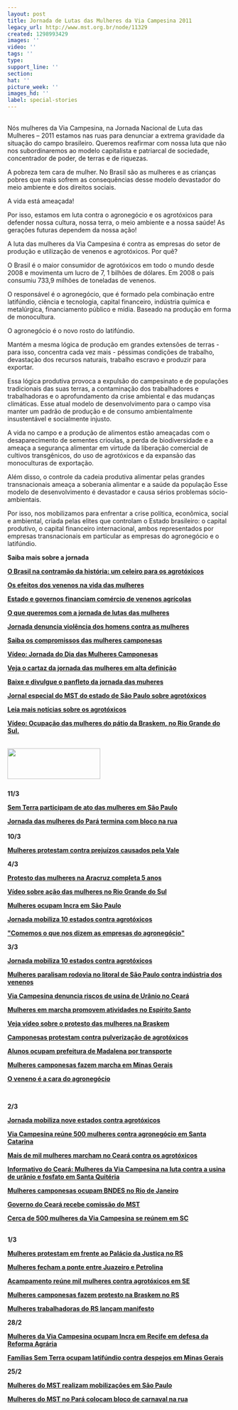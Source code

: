 ```yaml
---
layout: post
title: Jornada de Lutas das Mulheres da Via Campesina 2011
legacy_url: http://www.mst.org.br/node/11329
created: 1298993429
images: ''
video: ''
tags: ''
type: 
support_line: ''
section: 
hat: ''
picture_week: ''
images_hd: ''
label: special-stories
---
```

<p><meta http-equiv="CONTENT-TYPE" content="text/html; charset=utf-8"><title></title><meta name="GENERATOR" content="BrOffice.org 3.2  (Win32)"><style type="text/css">
	<!--
		@page { margin: 2cm }
		P { margin-bottom: 0.21cm }
	-->
	</style></p><p class="western" style="margin-bottom: 0cm;"><br>Nós mulheres da Via Campesina, na Jornada Nacional de Luta das Mulheres – 2011 estamos nas ruas para denunciar a extrema gravidade da situação do campo brasileiro. Queremos reafirmar com nossa luta que não nos subordinaremos ao modelo capitalista e patriarcal de sociedade, concentrador de poder, de terras e de riquezas.</p><p class="western" style="margin-bottom: 0cm;">A pobreza tem cara de  mulher. No Brasil são as mulheres e as crianças pobres que mais sofrem  as consequências desse modelo devastador do meio ambiente e dos direitos  sociais.</p><p class="western" style="margin-bottom: 0cm;">A vida está  ameaçada!</p><p class="western" style="margin-bottom: 0cm;">Por isso,  estamos em luta contra o agronegócio e os agrotóxicos para defender  nossa cultura, nossa terra, o meio ambiente e a nossa saúde! As gerações  futuras dependem da nossa ação!</p><p class="western" style="margin-bottom: 0cm;">A luta das mulheres da Via Campesina é contra as  empresas do setor de produção e utilização de venenos e agrotóxicos. Por  quê?</p><p class="western" style="margin-bottom: 0cm;">O Brasil é  o maior consumidor de agrotóxicos em todo o mundo desde 2008 e  movimenta um lucro de 7, 1 bilhões de dólares. Em 2008 o país consumiu  733,9 milhões de toneladas de venenos.</p><p class="western" style="margin-bottom: 0cm;">O responsável é o agronegócio, que é formado pela combinação entre latifúndio, ciência e tecnologia, capital financeiro, indústria química e metalúrgica, financiamento público e mídia. Baseado na produção em forma de monocultura.</p><p class="western" style="margin-bottom: 0cm;">O agronegócio é o novo rosto do latifúndio.</p><p class="western" style="margin-bottom: 0cm;">Mantém a mesma lógica de produção em grandes extensões de terras - para isso, concentra cada vez mais - péssimas condições de trabalho, devastação dos recursos naturais, trabalho escravo e produzir para exportar.</p><p class="western" style="margin-bottom: 0cm;">Essa lógica produtiva provoca a expulsão do campesinato e de populações tradicionais das suas terras, a contaminação dos trabalhadores e trabalhadoras e o aprofundamento da crise ambiental e das mudanças climáticas. Esse atual modelo de desenvolvimento para o campo visa manter um padrão de produção e de consumo ambientalmente insustentável e socialmente injusto.</p><p class="western" style="margin-bottom: 0cm;">A vida no campo e a produção de alimentos estão ameaçadas com o desaparecimento de sementes crioulas, a perda de biodiversidade e a ameaça a segurança alimentar em virtude da liberação comercial de cultivos transgênicos, do uso de agrotóxicos e da expansão das monoculturas de exportação.</p><p class="western" style="margin-bottom: 0cm;">Além disso, o controle da cadeia produtiva alimentar pelas grandes transnacionais ameaça a soberania alimentar e a saúde da população Esse modelo de desenvolvimento é devastador e causa sérios problemas sócio-ambientais.<b><br></b></p><p class="western" style="margin-bottom: 0cm;">Por isso, nos mobilizamos para enfrentar a crise política, econômica,  social e ambiental, criada pelas elites que controlam o Estado  brasileiro: o capital produtivo, o capital financeiro internacional,  ambos representados por empresas transnacionais em particular as  empresas do agronegócio e o latifúndio.</p><p class="western" style="margin-bottom: 0cm;"><strong>Saiba mais sobre a jornada</strong></p><p class="western" style="margin-bottom: 0cm;"><strong><a href="http://www.mst.org.br/O-Brasil-na-contramao-da-historia-um-celeiro-para-os-agrotoxicos" target="_self"><strong>O Brasil na contramão da história: um celeiro  para os agrotóxicos </strong></a></strong></p><p class="western" style="margin-bottom: 0cm;"><a target="_self" href="http://www.mst.org.br/Os-efeitos-dos-venenos-na-vida-das-mulheres"><strong>Os  efeitos dos venenos na vida das mulheres </strong></a></p><p class="western" style="margin-bottom: 0cm;"><strong><a target="_self" href="http://www.mst.org.br/Estado-e-governos-financiam-comercio-de-venenos-agricolas"><strong>Estado  e governos financiam comércio de venenos agrícolas </strong></a></strong></p><p class="western" style="margin-bottom: 0cm;"><strong><a href="http://www.mst.org.br/O-que-queremos-com-a-jornada-de-luta-das-mulheres-de-2011" target="_self">O que queremos com a jornada de lutas das mulheres</a></strong></p><p class="western" style="margin-bottom: 0cm;"><a href="http://www.mst.org.br/jornada-2011-Violencia-contra-a-mulher" target="_self"><strong>Jornada denuncia violência dos homens contra as mulheres </strong></a></p><p class="western" style="margin-bottom: 0cm;"><strong><a href="http://www.mst.org.br/Saiba-os-compromissos-das-mulheres-camponesas" target="_self">Saiba os compromissos das mulheres camponesas </a><br></strong></p><p class="western" style="margin-bottom: 0cm;"><a target="_self" href="http://www.mst.org.br/Nossas-lutas-Jornada-das-Mulheres-Camponesas%20"><strong>Vídeo: Jornada do Dia das Mulheres Camponesas</strong></a></p><p class="western" style="margin-bottom: 0cm;"><a href="http://www.mst.org.br/Veja-o-cartaz-da-jornada-das-mulheres-em-alta-definicao" target="_blank"><strong>Veja o cartaz da jornada das mulheres em alta definição </strong></a></p><p class="western" style="margin-bottom: 0cm;"><a target="_blank" href="http://www.mst.org.br/sites/default/files/Panfleto_Mulheres_Nacional_20112.pdf"><strong>Baixe e divulgue o panfleto da jornada das muheres</strong></a></p><p class="western" style="margin-bottom: 0cm;"><a target="_blank" href="http://www.mst.org.br/sites/default/files/JST%20SP%20Agrotoxicos.pdf"><strong>Jornal especial do MST do estado de São Paulo sobre agrotóxicos</strong></a></p><p class="western" style="margin-bottom: 0cm;"><strong><a href="http://www.mst.org.br/taxonomy/term/551" target="_self">Leia mais notícias sobre os agrotóxicos</a></strong></p><p class="western" style="margin-bottom: 0cm;"><a href="http://www.youtube.com/watch?v=1UInX-irEJc" target="_blank"><strong>Vídeo: Ocupação das mulheres do pátio da Braskem, no Rio Grande do Sul.</strong></a><strong><br><br></strong></p><p class="western" style="margin-bottom: 0cm;">&nbsp;&nbsp;<img style="width: 209px; height: 69px;" src="http://www.mst.org.br/sites/default/files/images/Brasil02.jpg" alt="" align="left"></p><p class="western" style="margin-bottom: 0cm;">&nbsp;</p><p class="western" style="margin-bottom: 0cm;">&nbsp;</p><p class="western" style="margin-bottom: 0cm;"><strong>11/3</strong></p><p class="western" style="margin-bottom: 0cm;"><a href="http://www.mst.org.br/node/11389"><strong>Sem Terra participam de ato das mulheres em São Paulo</strong></a></p><p class="western" style="margin-bottom: 0cm;"><a href="http://www.mst.org.br/node/11391"><strong>Jornada das mulheres do Pará termina com bloco na rua</strong></a><br><br><strong>10/3</strong></p><p class="western" style="margin-bottom: 0cm;"><a href="http://www.mst.org.br/node/11379"><strong>Mulheres protestam contra prejuízos causados pela Vale</strong></a></p><p class="western" style="margin-bottom: 0cm;"><strong>4/3</strong></p><p class="western" style="margin-bottom: 0cm;"><a href="http://www.mst.org.br/Protesto-das-mulheres-na-Aracruz-completa-5-anos"><strong>Protesto das mulheres na Aracruz completa 5 anos</strong></a></p><p class="western" style="margin-bottom: 0cm;"><strong><span class="field-content"><a href="../../../../../node/11378">Vídeo sobre ação das mulheres no  Rio Grande do Sul</a></span></strong><strong><br></strong></p><p class="western" style="margin-bottom: 0cm;"><strong><span class="field-content"><a href="../../../../../node/11377">Mulheres ocupam Incra em São  Paulo</a></span></strong><strong><br></strong></p><p class="western" style="margin-bottom: 0cm;"><strong><span class="field-content"><a href="../../../../../balanco-jornada-das-mulheres-2011">Jornada  mobiliza 10 estados contra agrotóxicos</a></span></strong><strong><br></strong></p><p class="western" style="margin-bottom: 0cm;"><strong><span class="field-content"><a href="../../../../../node/11376">"Comemos o que nos dizem as  empresas do agronegócio"</a></span></strong></p><p class="western" style="margin-bottom: 0cm;"><strong>3/3</strong></p><p class="western" style="margin-bottom: 0cm;"><a target="_self" href="http://www.mst.org.br/balanco-jornada-das-mulheres-2011"><strong>Jornada mobiliza 10 estados contra agrotóxicos </strong></a></p><p class="western" style="margin-bottom: 0cm;"><a target="_self" href="http://www.mst.org.br/Mulheres-paralisam-rodovia-no-litoral-de-Sao-Paulo"><strong>Mulheres paralisam rodovia no litoral de São Paulo contra indústria dos venenos</strong></a></p><p class="western" style="margin-bottom: 0cm;"><a target="_self" href="http://www.mst.org.br/Via-Campesina-denuncia-riscos-de-usina-de-Uranio-no-Ceara"><strong>Via Campesina denuncia riscos de usina de Urânio no Ceará</strong></a></p><p class="western" style="margin-bottom: 0cm;"><a target="_self" href="http://www.mst.org.br/Marcha-de%20mulheres-promove-atividades-no-Espirito-Santo"><strong>Mulheres em marcha promovem atividades no Espírito Santo</strong></a></p><p class="western" style="margin-bottom: 0cm;"><strong><span class="field-content"><a href="../../../../../Veja-video-sobre-o-protesto-das-mulheres-na-Braskem">Veja  vídeo sobre o protesto das mulheres na Braskem</a></span></strong><strong><br></strong></p><p class="western" style="margin-bottom: 0cm;"><strong><span class="field-content"><a href="../../../../../Camponesas-protestam-contra-pulverizacao-de-agrotoxicos">Camponesas  protestam contra pulverização de agrotóxicos</a></span></strong><strong><br></strong></p><p class="western" style="margin-bottom: 0cm;"><strong><span class="field-content"><a href="../../../../../node/11365">Alunos ocupam prefeitura de  Madalena por transporte</a></span></strong><strong><br></strong></p><p class="western" style="margin-bottom: 0cm;"><strong><span class="field-content"><a href="../../../../../Mulheres-camponesas-fazem-marcha-em-Minas-Gerais">Mulheres  camponesas fazem marcha em Minas Gerais</a></span></strong><strong><br></strong></p><p class="western" style="margin-bottom: 0cm;"><strong><span class="field-content"><a href="../../../../../O-veneno-e-a-cara-do-agronegocio-jornal-sem-terra-entrevista-marisa">O  veneno é a cara do agronegócio</a></span></strong></p><p class="western" style="margin-bottom: 0cm;">&nbsp;</p><p class="western" style="margin-bottom: 0cm;"><strong>2/3</strong></p><p class="western" style="margin-bottom: 0cm;"><a target="_self" href="http://www.mst.org.br/node/11356"><strong>Jornada mobiliza nove estados contra agrotóxicos</strong></a></p><p class="western" style="margin-bottom: 0cm;"><a target="_self" href="http://www.mst.org.br/Via-Campesina-reune-500-mulheres-contra-agronegocio-em-SC"><strong>Via Campesina reúne 500 mulheres contra agronegócio em Santa Catarina</strong></a></p><p class="western" style="margin-bottom: 0cm;"><a target="_blank" href="http://www.mst.org.br/Mais-de-mil-mulheres-marcham-no-Ceara-contra-os-agrotoxicos"><strong>Mais de mil mulheres marcham no Ceará contra os agrotóxicos</strong></a></p><p class="western" style="margin-bottom: 0cm;"><strong><a target="_blank" href="http://www.mst.org.br/sites/default/files/Informativo%208%20de%20marco%20MST-1.pdf"><strong>Informativo do Ceará:&nbsp;Mulheres da Via Campesina  na luta contra a usina de urânio e fosfato em Santa Quitéria</strong></a></strong></p><p class="western" style="margin-bottom: 0cm;"><a target="_blank" href="http://www.mst.org.br/Mulheres-camponesas-ocupam-BNDES-no-Rio-de-Janeiro"><strong>Mulheres camponesas ocupam BNDES no Rio de Janeiro </strong></a></p><p class="western" style="margin-bottom: 0cm;"><a target="_blank" href="http://www.mst.org.br/node/11353"><strong>Governo do Ceará recebe comissão do MST </strong></a></p><p class="western" style="margin-bottom: 0cm;"><a href="http://www.mst.org.br/node/11354" target="_blank"><strong>Cerca de 500 mulheres da Via Campesina se reúnem em SC </strong></a><br>&nbsp;</p><p class="western" style="margin-bottom: 0cm;"><strong>1/3</strong></p><p class="western" style="margin-bottom: 0cm;"><strong><span class="field-content"><a href="../../../../../Mulheres-protestam-em-frente-ao-Palacio-da-Justica-no-RS">Mulheres  protestam em frente ao Palácio da Justiça no RS</a></span></strong></p><p class="western" style="margin-bottom: 0cm;"><span class="field-content"><a href="../../../../../Mulheres-fecham-a-ponte-entre-Juazeiro-e-Petrolina"><strong>Mulheres  fecham a ponte entre Juazeiro e Petrolina</strong></a></span></p><p class="western" style="margin-bottom: 0cm;"><span class="field-content"><a href="../../../../../Acampamento-reune-mil-mulheres-contra-agrotoxicos-em-Aracaju-SE"><strong>Acampamento  reúne mil mulheres contra agrotóxicos em SE</strong></a></span></p><p class="western" style="margin-bottom: 0cm;"><a href="../../../../../Mulheres-camponesas-fazem-protesto-na-Braskem-no-RS"><strong>Mulheres  camponesas fazem protesto na Braskem no RS</strong></a></p><p class="western" style="margin-bottom: 0cm;"><a href="../../../../../Mulheres-trabalhadoras-do-RS-lancam-manifesto"><strong>Mulheres  trabalhadoras do RS lançam manifesto</strong></a></p><p class="western" style="margin-bottom: 0cm;"><strong>28/2</strong></p><p class="western" style="margin-bottom: 0cm;"><strong><span class="field-content"><a href="../../../../../Mulheres-da-Via-Campesina-ocupam-Incra-em-Recife-em-defesa-da-Reforma-Agraria%20">Mulheres  da Via Campesina ocupam Incra em Recife em defesa da Reforma Agrária</a></span></strong></p><p class="western" style="margin-bottom: 0cm;"><strong><span class="field-content"><a href="../../../../../Trabalhadores-rurais-ocupam-latifundio-em-Minas-Gerais">Famílias  Sem Terra ocupam latifúndio contra despejos em Minas Gerais</a></span></strong></p><p class="western" style="margin-bottom: 0cm;"><strong>25/2</strong></p><p class="western" style="margin-bottom: 0cm;"><a target="_blank" href="http://www.mst.org.br/node/11316"><strong>Mulheres do MST realizam mobilizações em São Paulo </strong></a></p><p><a target="_self" href="http://www.mst.org.br/node/11303"><strong>Mulheres do MST no Pará colocam bloco de carnaval na rua</strong></a></p>
